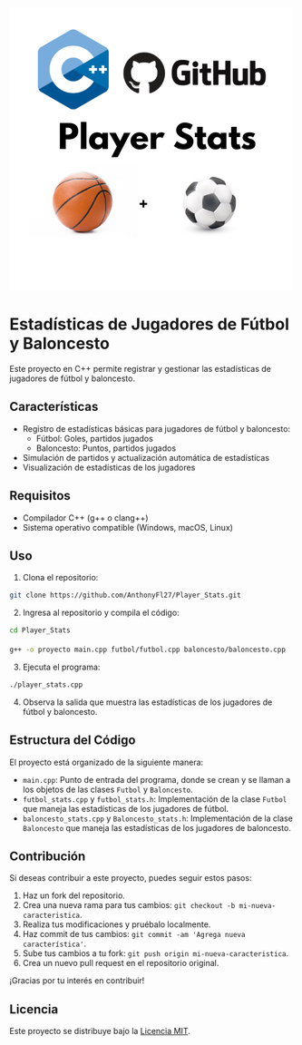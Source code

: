 ![Descripción de la imagen](player_stats.png)

# Estadísticas de Jugadores de Fútbol y Baloncesto

Este proyecto en C++ permite registrar y gestionar las estadísticas de jugadores de fútbol y baloncesto.

## Características

- Registro de estadísticas básicas para jugadores de fútbol y baloncesto:
  - Fútbol: Goles, partidos jugados
  - Baloncesto: Puntos, partidos jugados
- Simulación de partidos y actualización automática de estadísticas
- Visualización de estadísticas de los jugadores

## Requisitos

- Compilador C++ (g++ o clang++)
- Sistema operativo compatible (Windows, macOS, Linux)

## Uso

1. Clona el repositorio:
```bash
git clone https://github.com/AnthonyFl27/Player_Stats.git
```
2. Ingresa al repositorio y compila el código:
```bash
cd Player_Stats

g++ -o proyecto main.cpp futbol/futbol.cpp baloncesto/baloncesto.cpp
```
3. Ejecuta el programa:
```bash
./player_stats.cpp
```

4. Observa la salida que muestra las estadísticas de los jugadores de fútbol y baloncesto.

## Estructura del Código

El proyecto está organizado de la siguiente manera:

- `main.cpp`: Punto de entrada del programa, donde se crean y se llaman a los objetos de las clases `Futbol` y `Baloncesto`.
- `futbol_stats.cpp` y `futbol_stats.h`: Implementación de la clase `Futbol` que maneja las estadísticas de los jugadores de fútbol.
- `baloncesto_stats.cpp` y `Baloncesto_stats.h`: Implementación de la clase `Baloncesto` que maneja las estadísticas de los jugadores de baloncesto.

## Contribución

Si deseas contribuir a este proyecto, puedes seguir estos pasos:

1. Haz un fork del repositorio.
2. Crea una nueva rama para tus cambios: `git checkout -b mi-nueva-caracteristica`.
3. Realiza tus modificaciones y pruébalo localmente.
4. Haz commit de tus cambios: `git commit -am 'Agrega nueva característica'`.
5. Sube tus cambios a tu fork: `git push origin mi-nueva-caracteristica`.
6. Crea un nuevo pull request en el repositorio original.

¡Gracias por tu interés en contribuir!

## Licencia

Este proyecto se distribuye bajo la [Licencia MIT](LICENSE).

